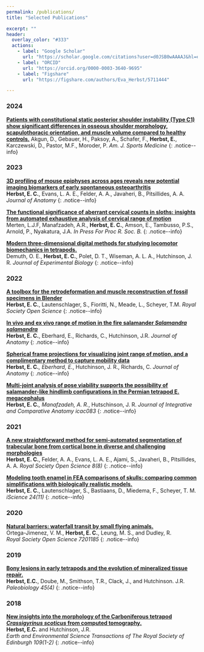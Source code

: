 ```yaml
---
permalink: /publications/
title: "Selected Publications"

excerpt: ""
header:
  overlay_color: "#333"
  actions:
    - label: "Google Scholar"
      url: "https://scholar.google.com/citations?user=d0JSB0wAAAAJ&hl=en"
    - label: "ORCID"
      url: "https://orcid.org/0000-0003-3640-9695"
    - label: "Figshare"
      url: "https://figshare.com/authors/Eva_Herbst/5711444"

---
```

### 2024
[**Patients with constitutional static posterior shoulder instability (Type C1) show significant differences in osseous shoulder morphology, scapulothoracic orientation, and muscle volume compared to healthy controls.**](https://doi.org/10.1177/03635465241233706)
Akgun, D., Gebauer, H., Paksoy, A., Schafer, F., **Herbst, E.**, Karczewski, D., Pastor, M.F., Moroder, P. 
_Am. J. Sports Medicine_
{: .notice--info}

### 2023
[**3D profiling of mouse epiphyses across ages reveals new potential imaging biomarkers of early spontaneous osteoarthritis**](https://doi.org/10.1111/joa.13834)    
**Herbst, E. C.**, Evans, L. A. E., Felder, A. A., Javaheri, B., Pitsillides, A. A.
_Journal of Anatomy_
{: .notice--info}

[**The functional significance of aberrant cervical counts in sloths: insights from automated exhaustive analysis of cervical
range of motion**](https://doi.org/10.1098/rspb.2023.1592)      
Merten, L.J.F, Manafzadeh, A.R., **Herbst, E. C.**, Amson, E., Tambusso, P.S., Arnold, P., Nyakatura, J.A.
_In Press For Proc R. Soc. B._
{: .notice--info}

[**Modern three-dimensional digital methods for studying locomotor biomechanics in tetrapods.**](https://doi.org/10.1242/jeb.245132)  
Demuth, O. E., **Herbst, E. C.**, Polet, D. T., Wiseman, A. L. A., Hutchinson, J. R. 
_Journal of Experimental Biology_
{: .notice--info}




### 2022
[**A toolbox for the retrodeformation and muscle reconstruction of fossil specimens in Blender**](https://doi.org/10.1098/rsos.220519)  
**Herbst, E. C.**, Lautenschlager, S., Fioritti, N., Meade, L., Scheyer, T.M.
_Royal Society Open Science_
{: .notice--info}

[**In vivo and ex vivo range of motion in the fire salamander *Salamandra salamandra***](https://doi.org/10.1111/joa.13738)              
**Herbst, E. C.**, Eberhard, E., Richards, C., Hutchinson, J.R.
_Journal of Anatomy_
{: .notice--info}

[**Spherical frame projections
for visualizing joint range of motion, and a complimentary method to capture mobility data**](https://doi.org/10.1111/joa.13717)      
**Herbst, E. C.***, Eberhard, E.*, Hutchinson, J. R., Richards, C.
_Journal of Anatomy_
{: .notice--info}


[**Multi-joint analysis of pose viability
supports the possibility of salamander-like hindlimb configurations in the Permian
tetrapod E. megacephalus**](doi.org/10.1093/icb/icac083)   
**Herbst, E. C.***, Manafzadeh, A. R.*, Hutschinson, J. R. 
_Journal of Integrative and Comparative Anatomy icac083_
{: .notice--info}



### 2021
[**A new straightforward method for semi-automated segmentation of trabecular bone from cortical bone in diverse and challenging morphologies**](https://royalsocietypublishing.org/doi/10.1098/rsos.210408)   
**Herbst, E. C.**, Felder, A. A., Evans, L. A. E., Ajami, S., Javaheri, B., Pitsillides, A. A.
_Royal Society Open Science 8(8)_
{: .notice--info}


[**Modeling tooth enamel in FEA comparisons of skulls: comparing common simplifications with biologically realistic models.**](https://doi.org/10.1016/j.isci.2021.103182)   
**Herbst, E. C.**, Lautenschlager, S., Bastiaans, D., Miedema, F., Scheyer, T. M.
_iScience 24(11)_
{: .notice--info}

### 2020
[**Natural barriers: waterfall transit by small flying animals.**](https://royalsocietypublishing.org/doi/10.1098/rsos.201185)   
Ortega-Jimenez, V. M., **Herbst, E. C.**, Leung, M. S., and Dudley, R.  
_Royal Society Open Science 7201185_
{: .notice--info}


### 2019
[**Bony lesions in early tetrapods and the evolution of mineralized tissue repair.**](https://www.cambridge.org/core/journals/paleobiology/article/bony-lesions-in-early-tetrapods-and-the-evolution-of-mineralized-tissue-repair/67C897A5717953340CE5E829D6008184)   
**Herbst, E.C.**, Doube, M., Smithson, T.R., Clack, J., and Hutchinson. J.R.
_Paleobiology 45(4)_
{: .notice--info}

### 2018
[**New insights into the morphology of the Carboniferous tetrapod *Crassigyrinus scoticus* from computed tomography.**](https://www.cambridge.org/core/journals/earth-and-environmental-science-transactions-of-royal-society-of-edinburgh/article/new-insights-into-the-morphology-of-the-carboniferous-tetrapod-crassigyrinus-scoticus-from-computed-tomography/A39766E397A82192E616BA5660B2125C)   
**Herbst, E.C.** and Hutchinson, J.R.  
_Earth and Environmental Science Transactions of The Royal Society of Edinburgh 109(1-2)_
{: .notice--info}


